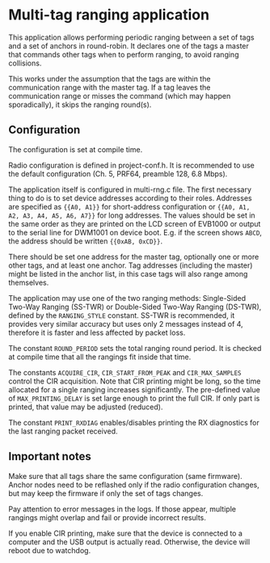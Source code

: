 # Multi-tag ranging application

This application allows performing periodic ranging between a set of tags and a
set of anchors in round-robin. It declares one of the tags a master that
commands other tags when to perform ranging, to avoid ranging collisions.

This works under the assumption that the tags are within the communication
range with the master tag. If a tag leaves the communication range or
misses the command (which may happen sporadically), it skips the ranging round(s).


## Configuration

The configuration is set at compile time.

Radio configuration is defined in project-conf.h. It is recommended to use the
default configuration (Ch. 5, PRF64, preamble 128, 6.8 Mbps).

The application itself is configured in multi-rng.c file. The first necessary
thing to do is to set device addresses according to their roles. Addresses are
specified as `{{A0, A1}}` for short-address configuration or `{{A0, A1, A2, A3, A4, A5, A6, A7}}` 
for long addresses. The values should be set in the same order as they are printed on the
LCD screen of EVB1000 or output to the serial line for DWM1001 on device boot.
E.g. if the screen shows `ABCD`, the address should be written `{{0xAB, 0xCD}}`.

There should be set one address for the master tag, optionally one or more other tags,
and at least one anchor. Tag addresses (including the master) might be listed in the
anchor list, in this case tags will also range among themselves.

The application may use one of the two ranging methods: Single-Sided Two-Way Ranging (SS-TWR) or
Double-Sided Two-Way Ranging (DS-TWR), defined by the `RANGING_STYLE` constant. 
SS-TWR is recommended, it provides very similar accuracy but uses only 2 messages instead of 4,
therefore it is faster and less affected by packet loss.

The constant `ROUND_PERIOD` sets the total ranging round period. It is checked at compile time that
all the rangings fit inside that time.

The constants `ACQUIRE_CIR`, `CIR_START_FROM_PEAK` and `CIR_MAX_SAMPLES` control the CIR acquisition.
Note that CIR printing might be long, so the time allocated for a single ranging increases significantly.
The pre-defined value of `MAX_PRINTING_DELAY` is set large enough to print the full CIR. If only part is printed, that value may be adjusted (reduced).

The constant `PRINT_RXDIAG` enables/disables printing the RX diagnostics for the last ranging packet received.

## Important notes
Make sure that all tags share the same configuration (same firmware). Anchor nodes need to be reflashed
only if the radio configuration changes, but may keep the firmware if only the set of tags changes.

Pay attention to error messages in the logs. If those appear, multiple rangings might overlap and fail or provide incorrect results.

If you enable CIR printing, make sure that the device is connected to a computer and the USB output is actually read.
Otherwise, the device will reboot due to watchdog.
